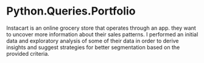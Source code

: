 # Python.Queries.Portfolio

Instacart is an online grocery store that operates through an app. they want to uncover more information about their sales patterns. I performed an initial data and exploratory analysis of some of their data in order to derive insights and suggest strategies for better segmentation based on the provided criteria.

